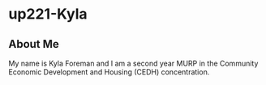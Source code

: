# up221-Kyla
## About Me  
My name is Kyla Foreman and I am a second year MURP in the Community Economic Development and Housing (CEDH) concentration. 
